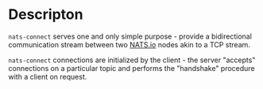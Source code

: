 # Descripton

`nats-connect` serves one and only simple purpose - provide a bidirectional communication stream between two [NATS.io](https://nats.io/) nodes akin to a TCP stream.

`nats-connect` connections are initialized by the client - the server "accepts" connections on a particular topic and performs the "handshake" procedure with a client on request.
